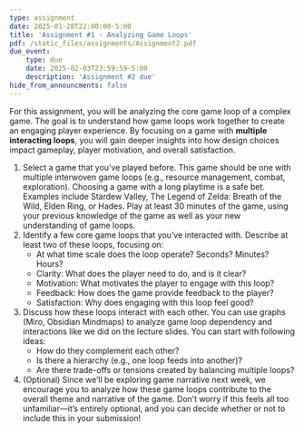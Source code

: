 ```yaml
---
type: assignment
date: 2025-01-28T22:00:00-5:00
title: 'Assignment #1 - Analyzing Game Loops'
pdf: /static_files/assignments/Assignment2.pdf
due_event: 
    type: due
    date: 2025-02-03T23:59:59-5:00
    description: 'Assignment #2 due'
hide_from_announcments: false
---
```


For this assignment, you will be analyzing the core game loop of a complex game. The goal is to understand how game loops work together to create an engaging player experience. By focusing on a game with **multiple interacting loops**, you will gain deeper insights into how design choices impact gameplay, player motivation, and overall satisfaction.

1. Select a game that you’ve played before. This game should be one with multiple interwoven game loops (e.g., resource management, combat, exploration). Choosing a game with a long playtime is a safe bet. Examples include Stardew Valley, The Legend of Zelda: Breath of the Wild, Elden Ring, or Hades. Play at least 30 minutes of the game, using your previous knowledge of the game as well as your new understanding of game loops.  
2. Identify a few core game loops that you’ve interacted with. Describe at least two of these loops, focusing on:  
   * At what time scale does the loop operate? Seconds? Minutes? Hours?  
   * Clarity: What does the player need to do, and is it clear?  
   * Motivation: What motivates the player to engage with this loop?  
   * Feedback: How does the game provide feedback to the player?  
   * Satisfaction: Why does engaging with this loop feel good?  
3. Discuss how these loops interact with each other. You can use graphs (Miro, Obsidian Mindmaps) to analyze game loop dependency and interactions like we did on the lecture slides. You can start with following ideas:   
   * How do they complement each other?  
   * Is there a hierarchy (e.g., one loop feeds into another)?   
   * Are there trade-offs or tensions created by balancing multiple loops?  
4. (Optional) Since we’ll be exploring game narrative next week, we encourage you to analyze how these game loops contribute to the overall theme and narrative of the game. Don’t worry if this feels all too unfamiliar—it’s entirely optional, and you can decide whether or not to include this in your submission\!